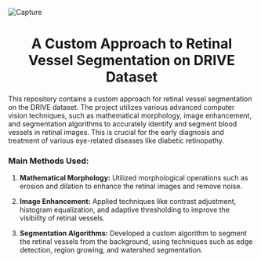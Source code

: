 ![Capture](https://github.com/user-attachments/assets/83c1a01e-91e7-4d40-b6a1-96877361ecc0)

<h1 align="center">A Custom Approach to Retinal Vessel Segmentation on DRIVE Dataset</h1>
<p align="center">

</p>
This repository contains a custom approach for retinal vessel segmentation on the DRIVE dataset. The project utilizes various advanced computer vision techniques, such as mathematical morphology, image enhancement, and segmentation algorithms to accurately identify and segment blood vessels in retinal images. This is crucial for the early diagnosis and treatment of various eye-related diseases like diabetic retinopathy.

### Main Methods Used:

1. **Mathematical Morphology:** Utilized morphological operations such as erosion and dilation to enhance the retinal images and remove noise.

2. **Image Enhancement:** Applied techniques like contrast adjustment, histogram equalization, and adaptive thresholding to improve the visibility of retinal vessels.

3. **Segmentation Algorithms:** Developed a custom algorithm to segment the retinal vessels from the background, using techniques such as edge detection, region growing, and watershed segmentation.


